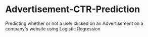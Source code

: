 # Advertisement-CTR-Prediction
Predicting whether or not a user clicked on an Advertisement on a company's website using Logistic Regression
